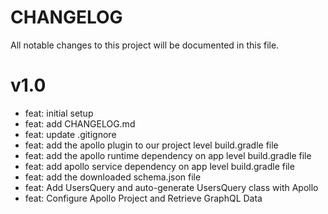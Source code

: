 # CHANGELOG

All notable changes to this project will be documented in this file.

# v1.0

- feat: initial setup
- feat: add CHANGELOG.md
- feat: update .gitignore
- feat: add the apollo plugin to our project level build.gradle file
- feat: add the apollo runtime dependency on app level build.gradle file
- feat: add apollo service dependency on app level build.gradle file
- feat: add the downloaded schema.json file
- feat: Add UsersQuery and auto-generate UsersQuery class with Apollo
- feat: Configure Apollo Project and Retrieve GraphQL Data